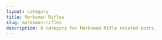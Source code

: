 ```yaml
---
layout: category
title: Marksman Rifles
slug: marksman-rifles
description: A category for Marksman Rifle related posts.
---
```

